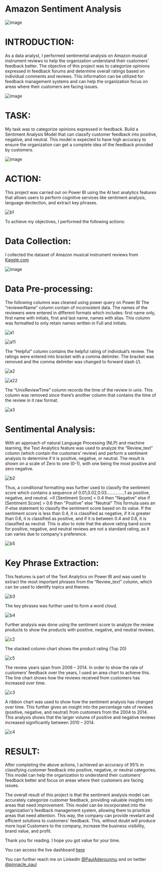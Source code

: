 # Amazon Sentiment Analysis

![image](https://user-images.githubusercontent.com/105908253/234346166-14650f77-5e77-4aa1-abc7-b9330456f744.png)

# INTRODUCTION:
As a data analyst, I performed sentimental analysis on Amazon musical instrument reviews to help the organization understand their customers' feedback better. The objective of this project was to categorize opinions expressed in feedback forums and determine overall ratings based on individual comments and reviews. This information can be utilized for feedback management systems and can help the organization focus on areas where their customers are facing issues.

![image](https://user-images.githubusercontent.com/105908253/234365758-8fcf1c32-f09c-4ccf-8bd5-b3d317fb6a99.png)

# TASK:
My task was to categorize opinions expressed in feedback. Build a Sentiment Analysis Model that can classify customer feedback into positive, negative, and neutral. This model is expected to have high accuracy to ensure the organization can get a complete idea of the feedback provided by customers.

![image](https://user-images.githubusercontent.com/105908253/234349167-6d384957-3f24-4d64-974a-9b63a9ff3f68.png)

# ACTION:
This project was carried out on Power BI using the AI text analytics features that allows users to perform cognitive services like sentiment analysis, language dectection, and extract key phrases.

![b1](https://user-images.githubusercontent.com/105908253/234356180-95841b61-8c6e-4016-9265-f5ad71b2ed96.jpg)

To achieve my objectives, I performed the following actions:

# Data Collection:
I collected the dataset of Amazon musical instrument reviews from [Kaggle.com](https://www.kaggle.com/datasets/eswarchandt/amazon-music-reviews?resource=download)

![image](https://user-images.githubusercontent.com/105908253/234365315-5eff00fb-8564-469a-8dac-3023436870e8.png)

# Data Pre-processing:
The following columns was cleaned using power query on Power BI
The “reviewerName” column contain of inconsistent data. The names of the reviewers were entered in different formats which includes: first name only, first name with initials, first and last name, names with alias. This column was formatted to only retain names written in Full and initials.

![a1](https://user-images.githubusercontent.com/105908253/234352862-0eee1a47-44ea-49b4-a6cf-c0f72fea2a8e.jpg)

![a11](https://user-images.githubusercontent.com/105908253/234352918-1ed6e105-f8fb-4c59-81b8-3c86f4be9117.jpg)

The “Helpful” column contains the helpful rating of individual’s review. The ratings were entered into bracket with a comma delimiter. The bracket was removed and the comma delimiter was changed to forward slash (/).

![a2](https://user-images.githubusercontent.com/105908253/234353638-5c960115-7aab-4bf6-bb17-b1b51769dae4.jpg)

![a22](https://user-images.githubusercontent.com/105908253/234353681-d52ade34-9878-45ae-a3c1-d91bc8ff49dc.jpg)

The “UnixReviewTime” column records the time of the review in unix. This column was removed since there’s another column that contains the time of the review in it raw format.

![a3](https://user-images.githubusercontent.com/105908253/234353897-39963759-74c1-43c7-8185-e7d959ff52e7.jpg)

# Sentimental Analysis:
With an approach of natural Language Processing (NLP) and machine learning, the Text Analytics feature was used to analyze the “Review_text” column (which contain the customers’ review) and perform a sentiment analysis to determine if it is positive, negative, or neutral. The result is shown on a scale of Zero to one (0-1), with one being the most positive and zero negative.

![b2](https://user-images.githubusercontent.com/105908253/234355363-45ee1088-0b27-4b43-b7af-c6e02df1755f.jpg)

Thus, a conditional formatting was further used to classify the sentiment score which contains a sequence of 0.01,0.02,0.03……………1 as positive, negative, and neutral. 
=if [Sentiment Score] < 0.4 then "Negative" else if [Sentiment Score] > 0.6 then "Positive" else "Neutral"
This formula uses an if-else statement to classify the sentiment score based on its value. If the sentiment score is less than 0.4, it is classified as negative, if it is greater than 0.6, it is classified as positive, and if it is between 0.4 and 0.6, it is classified as neutral. This is also to note that the above rating band score for positive, negative, and neutral reviews are not a standard rating, as it can varies due to company's preference.

![b5](https://user-images.githubusercontent.com/105908253/234356538-1b531823-fda8-4a70-ae3c-df9f08636408.jpg)

# Key Phrase Extraction:
This features is part of the Text Analytics on Power BI and was used to extract the most important phrases from the “Review_text” column, which can be used to identify topics and themes.

![b3](https://user-images.githubusercontent.com/105908253/234356824-49408cf1-92a0-4c34-b385-c9d979ac3dac.jpg)

The key phrases was further used to form a word cloud.

![b4](https://user-images.githubusercontent.com/105908253/234356959-096a395f-188f-46ac-a7ea-f1d8a302e1b9.jpg)

Further analysis was done using the sentiment score to analyze the review products to show the products with positive, negative, and neutral reviews.

![c2](https://user-images.githubusercontent.com/105908253/234357246-47369dd6-a0a7-457a-966e-e4e2edd469f2.jpg)

The stacked column chart shows the product rating (Top 20)

![c5](https://user-images.githubusercontent.com/105908253/234357843-24cd10ac-4e46-4f6f-a639-94cf00ae7fcb.jpg)

The review years span from 2006 – 2014. In order to show the rate of customers’ feedback over the years, I used an area chart to achieve this. The line chart shows how the reviews received from customers has increased over time.

![c3](https://user-images.githubusercontent.com/105908253/234358687-28f7c53a-2e41-47d7-aa93-d5df1b0432de.jpg)

A ribbon chart was used to show how the sentiment analysis has changed over time. This further gives an insight into the percentage rate of reviews (positive, negative, and neutral) from customers from the 2004 to 2014. This analysis shows that the larger volume of positive and negative reviews increased significantly between 2010 – 2014.

![c4](https://user-images.githubusercontent.com/105908253/234359268-4727d117-574c-4a96-a1b4-c433265e3b02.jpg)

# RESULT:
After completing the above actions, I achieved an accuracy of 95% in classifying customer feedback into positive, negative, or neutral categories. This model can help the organization to understand their customers' feedback better and focus on areas where their customers are facing issues.

The overall result of this project is that the sentiment analysis model can accurately categorize customer feedback, providing valuable insights into areas that need improvement. This model can be incorporated into the organization's feedback management system, allowing them to prioritize areas that need attention. This way, the company can provide revelant and efficient solutions to customers' feedback. This, without doubt will produce more loyal Customers to the company, increase the business visibility, brand value, and profit.

Thank you for reading. I hope you got value for your time.

You can access the live dashboard [here](https://app.powerbi.com/groups/me/reports/a85b8914-e415-4027-92f7-f0f6e5067e91/ReportSection?clientSideAuth=0)

You can further reach me on LinkedIn [@PaulAderounmu](https://www.linkedin.com/in/pauladerounmu) and on twitter [@pinnacle_paul](https://twitter.com/pinnacle_paul)

